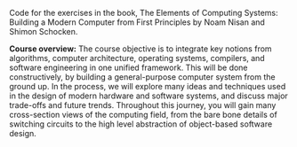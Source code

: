 Code for the exercises in the book, The Elements of Computing Systems: Building a Modern Computer from First Principles by Noam Nisan and Shimon Schocken.

<b>Course overview:</b> The course objective is to integrate key notions from algorithms, computer 
architecture, operating systems, compilers, and software engineering in one unified framework. 
This will be done constructively, by building a general-purpose computer system from the ground 
up. In the process, we will explore many ideas and techniques used in the design of modern 
hardware and software systems, and discuss major trade-offs and future trends. Throughout this 
journey, you will gain many cross-section views of the computing field, from the bare bone details 
of switching circuits to the high level abstraction of object-based software design. 
